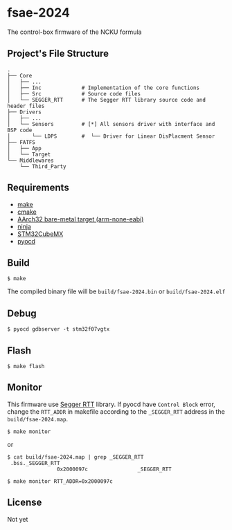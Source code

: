 # fsae-2024
The control-box firmware of the NCKU formula

## Project's File Structure

```
.
├── Core
│   ├── ...
│   ├── Inc             # Implementation of the core functions
│   ├── Src             # Source code files
│   └── SEGGER_RTT      # The Segger RTT library source code and header files
├── Drivers
│   ├── ...
│   └── Sensors         # [*] All sensors driver with interface and BSP code
│       └── LDPS        #  └── Driver for Linear DisPlacment Sensor
├── FATFS
│   ├── App
│   └── Target
└── Middlewares
    └── Third_Party
```

## Requirements

- [make](https://www.gnu.org/software/make/)
- [cmake](https://cmake.org/)
- [AArch32 bare-metal target (arm-none-eabi)](https://developer.arm.com/downloads/-/arm-gnu-toolchain-downloads)
- [ninja](https://ninja-build.org/)
- [STM32CubeMX](https://www.st.com/en/development-tools/stm32cubemx.html)
- [pyocd](https://pyocd.io/)

## Build

```
$ make
```

The compiled binary file will be `build/fsae-2024.bin` or `build/fsae-2024.elf`

## Debug

```
$ pyocd gdbserver -t stm32f07vgtx
```

## Flash

```
$ make flash
```

## Monitor

This firmware use [Segger RTT](https://www.segger.com/products/debug-probes/j-link/technology/about-real-time-transfer/) library. If pyocd have `Control Block` error, change the `RTT_ADDR` in makefile according to the `_SEGGER_RTT` address in the `build/fsae-2024.map`.

```
$ make monitor
```

or 

```
$ cat build/fsae-2024.map | grep _SEGGER_RTT
 .bss._SEGGER_RTT
                0x2000097c                _SEGGER_RTT

$ make monitor RTT_ADDR=0x2000097c
```

## License

Not yet
